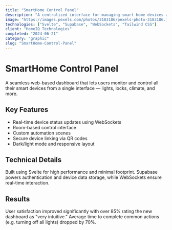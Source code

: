 ```yaml
---
title: "SmartHome Control Panel"
description: "A centralized interface for managing smart home devices and automation"
image: "https://images.pexels.com/photos/3183186/pexels-photo-3183186.jpeg?auto=compress&cs=tinysrgb&w=1260&h=750&dpr=1"
technologies: ["Svelte", "Supabase", "WebSockets", "Tailwind CSS"]
client: "HomeIQ Technologies"
completed: "2024-06-21"
category: "graphic"
slug: "SmartHome-Control-Panel"
---
```


# SmartHome Control Panel

A seamless web-based dashboard that lets users monitor and control all their smart devices from a single interface — lights, locks, climate, and more.

## Key Features

- Real-time device status updates using WebSockets
- Room-based control interface
- Custom automation scenes
- Secure device linking via QR codes
- Dark/light mode and responsive layout

## Technical Details

Built using Svelte for high performance and minimal footprint. Supabase powers authentication and device data storage, while WebSockets ensure real-time interaction.

## Results

User satisfaction improved significantly with over 85% rating the new dashboard as "very intuitive." Average time to complete common actions (e.g. turning off all lights) dropped by 70%.
